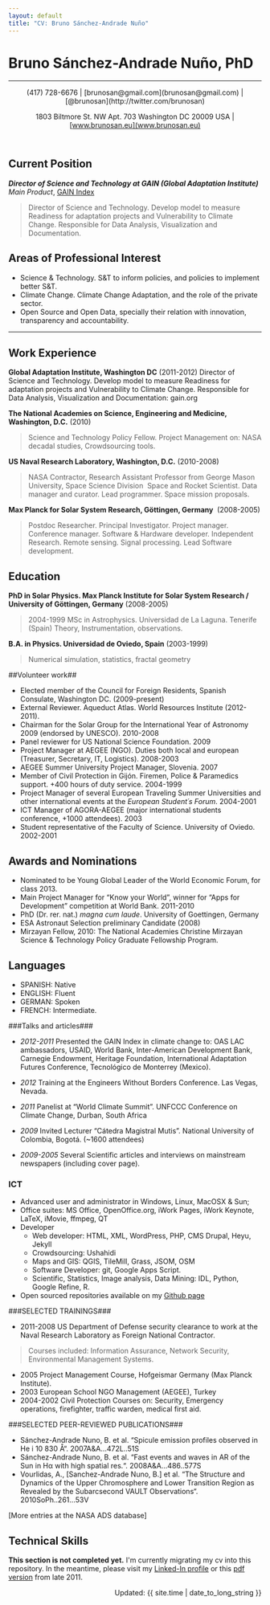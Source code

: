 ```yaml
---
layout: default 
title: "CV: Bruno Sánchez-Andrade Nuño"
---
```

# Bruno Sánchez-Andrade Nuño, PhD #
***
<header>
(417) 728-6676 | [brunosan@gmail.com](brunosan@gmail.com) | [@brunosan](http://twitter.com/brunosan)   

1803 Biltmore St. NW Apt. 703  Washington DC 20009 USA | [www.brunosan.eu](www.brunosan.eu)
</header>


## Current Position ##

***Director of Science and Technology at GAIN (Global Adaptation Institute)***  
*Main Product*, [GAIN Index](http://index.gain.org)  
> Director of Science and Technology. Develop model to measure Readiness for adaptation projects and
Vulnerability to Climate Change. Responsible for Data Analysis, Visualization and Documentation.

## Areas of Professional Interest ##

* Science & Technology. S&T to inform policies, and policies to implement better S&T.
* Climate Change. Climate Change Adaptation, and the role of the private sector.
* Open Source and Open Data, specially their relation with innovation, transparency and accountability.

<hr>


## Work Experience ##
**Global Adaptation Institute, Washington DC** (2011-2012)
    Director of Science and Technology. Develop model to measure Readiness for adaptation projects and Vulnerability to Climate Change. Responsible for Data Analysis, Visualization and Documentation: gain.org

**The National Academies on Science, Engineering and Medicine, Washington, D.C.** (2010)
> Science and Technology Policy Fellow. Project Management on: NASA decadal studies, Crowdsourcing tools.

**US Naval Research Laboratory, Washington, D.C.**  (2010-2008)
> NASA Contractor, Research Assistant Professor from George Mason University, Space Science Division 	    Space and Rocket Scientist. Data manager and curator. Lead programmer. Space mission proposals. 

**Max Planck for Solar System Research, Göttingen, Germany**  (2008-2005)
> Postdoc Researcher. Principal Investigator. Project manager. Conference manager. Software & Hardware developer. Independent Research. Remote sensing. Signal processing. Lead Software development.

## Education ##
**PhD in Solar Physics. Max Planck Institute for Solar System Research / University of Göttingen, Germany** (2008-2005)
> 2004-1999 MSc in Astrophysics. Universidad de La Laguna. Tenerife (Spain) Theory, Instrumentation, observations.

**B.A. in Physics. Universidad de Oviedo, Spain** (2003-1999)
> Numerical simulation, statistics, fractal geometry
 		
##Volunteer work##
* Elected member of the Council for Foreign Residents, Spanish Consulate, Washington DC. (2009-present)
* External Reviewer. Aqueduct Atlas. World Resources Institute (2012-2011). 
* Chairman for the Solar Group for the International Year of Astronomy 2009 (endorsed by UNESCO). 2010-2008
* Panel reviewer for US National Science Foundation. 2009
* Project Manager at AEGEE (NGO). Duties both local and european (Treasurer, Secretary, IT, Logistics). 2008-2003
* AEGEE Summer University Project Manager, Slovenia. 2007 	
* Member of Civil Protection in Gijón. Firemen, Police & Paramedics support. +400 hours of duty service. 2004-1999 	
* Project Manager of several European Traveling Summer Universities and other international events at the *European Student´s Forum*. 2004-2001	
* ICT Manager of AGORA-AEGEE (major international students conference, +1000 attendees). 2003 	
* Student representative of the Faculty of Science. University of Oviedo. 2002-2001	


## Awards and Nominations ##
* Nominated to be Young Global Leader of the World Economic Forum, for class 2013.
* Main Project Manager for “Know your World”, winner for “Apps for Development” competition at World Bank. 2011-2010	
* PhD (Dr. rer. nat.) *magna cum laude*. University of Goettingen, Germany
* ESA Astronaut Selection preliminary Candidate (2008)
* Mirzayan Fellow, 2010: The National Academies Christine Mirzayan Science & Technology Policy Graduate Fellowship Program.



## Languages ##
* SPANISH: Native	
* ENGLISH: Fluent
* GERMAN: Spoken 		
* FRENCH: Intermediate. 

###Talks and articles###
- *2012-2011* Presented the GAIN Index in climate change to: OAS LAC ambassadors, USAID, World Bank, Inter-American Development Bank, Carnegie Endowment, Heritage Foundation, International Adaptation Futures Conference, Tecnológico de Monterrey (Mexico).

- *2012* Training at the Engineers Without Borders Conference. Las Vegas, Nevada.
- *2011* Panelist at “World Climate Summit”. UNFCCC Conference on Climate Change, Durban, South Africa
- *2009* 	Invited Lecturer “Cátedra Magistral Mutis”. National University of Colombia, Bogotá. (~1600 attendees)
- *2009-2005* 	Several Scientific articles and interviews on mainstream newspapers (including cover page).

### ICT	
* Advanced user and administrator in Windows, Linux, MacOSX & Sun; 
* Office suites: MS Office, OpenOffice.org, iWork Pages, iWork Keynote, LaTeX, iMovie, ffmpeg, QT
*   Developer
    * Web developer: HTML, XML, WordPress, PHP, CMS Drupal, Heyu, Jekyll 
    * Crowdsourcing: Ushahidi
    * Maps and GIS: QGIS, TileMill, Grass, JSOM, OSM
    * Software Developer:  git, Google Apps Script. 
    * Scientific, Statistics, Image analysis, Data Mining: IDL, Python, Google Refine, R.
   * Open sourced repositories available on my [Github page](www.github.com/brunosan)

###SELECTED TRAININGS###
* 2011-2008  US Department of Defense security clearance to work at the Naval Research Laboratory as Foreign National 	Contractor. 
 > Courses included: Information Assurance, Network Security, Environmental Management Systems.  
* 2005 	Project Management Course, Hofgeismar Germany (Max Planck Institute).
* 2003	European School NGO Management (AEGEE), Turkey
* 2004-2002 	Civil Protection Courses on: Security, Emergency operations, firefighter, traffic warden, medical first aid.

###SELECTED PEER-REVIEWED PUBLICATIONS###
* Sánchez-Andrade Nuno, B. et al. “Spicule emission profiles observed in He i 10 830 Å“. 2007A&A...472L..51S
* Sánchez-Andrade Nuno, B. et al. “Fast events and waves in AR of the Sun in Hα with high spatial res.“. 2008A&A...486..577S
* Vourlidas, A., [Sanchez-Andrade Nuno, B.] et al. “The Structure and Dynamics of the Upper Chromosphere and Lower Transition Region as Revealed by the Subarcsecond VAULT Observations“. 2010SoPh..261...53V

[More entries at the NASA ADS database]


## Technical Skills ##


**This section is not completed yet.**
I'm currently migrating my cv into this repository. In the meantime,
please visit my <a href="http://www.linkedin.com/profile/view?id=20589360&amp;locale=en_US&amp;trk=tab_pro">Linked-In
profile</a>  or this <a
href="https://dl.dropbox.com/u/4234369/resume-brunosan.pdf">pdf
version</a> from late 2011. </p>



<footer>
<div align="right">
Updated: {{ site.time | date_to_long_string }}
</div>
</footer>
